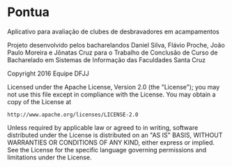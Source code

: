 # Pontua
Aplicativo para avaliação de clubes de desbravadores em acampamentos

Projeto desenvolvido pelos bacharelandos Daniel Silva, Flávio Proche, João Paulo Moreira e Jônatas Cruz para o Trabalho de Conclusão de Curso de Bacharelado em Sistemas de Informação das Faculdades Santa Cruz 




Copyright 2016 Equipe DFJJ

Licensed under the Apache License, Version 2.0 (the "License");
you may not use this file except in compliance with the License.
You may obtain a copy of the License at

    http://www.apache.org/licenses/LICENSE-2.0

Unless required by applicable law or agreed to in writing, software
distributed under the License is distributed on an "AS IS" BASIS,
WITHOUT WARRANTIES OR CONDITIONS OF ANY KIND, either express or implied.
See the License for the specific language governing permissions and
limitations under the License.
